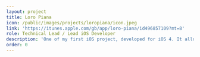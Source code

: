 ```yaml
---
layout: project
title: Loro Piana
icon: /public/images/projects/loropiana/icon.jpeg
link: 'https://itunes.apple.com/gb/app/loro-piana/id496857109?mt=8'
role: Technical Lead / Lead iOS Developer
description: 'One of my first iOS project, developed for iOS 4. It allows the user to browse and purchase a catalog of products retrieved from an external API.'
order: 0
---
```

